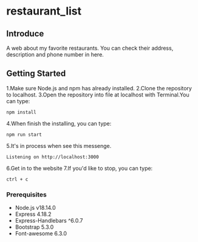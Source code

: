 # restaurant_list

## Introduce
A web about my favorite restaurants. You can check their address, description and phone number in here.

## Getting Started
1.Make sure Node.js and npm has already installed.
2.Clone the repository to localhost.
3.Open the repository into file at localhost with Terminal.You can type:
```
npm install
```
4.When finish the installing, you can type:
```
npm run start
```
5.It's in process when see this messenge. 
```
Listening on http://localhost:3000
```
6.Get in to the website
7.If you'd like to stop, you can type:
```
ctrl + c
```

### Prerequisites
 * Node.js v18.14.0
 * Express 4.18.2
 * Express-Handlebars ^6.0.7
 * Bootstrap 5.3.0
 * Font-awesome 6.3.0
